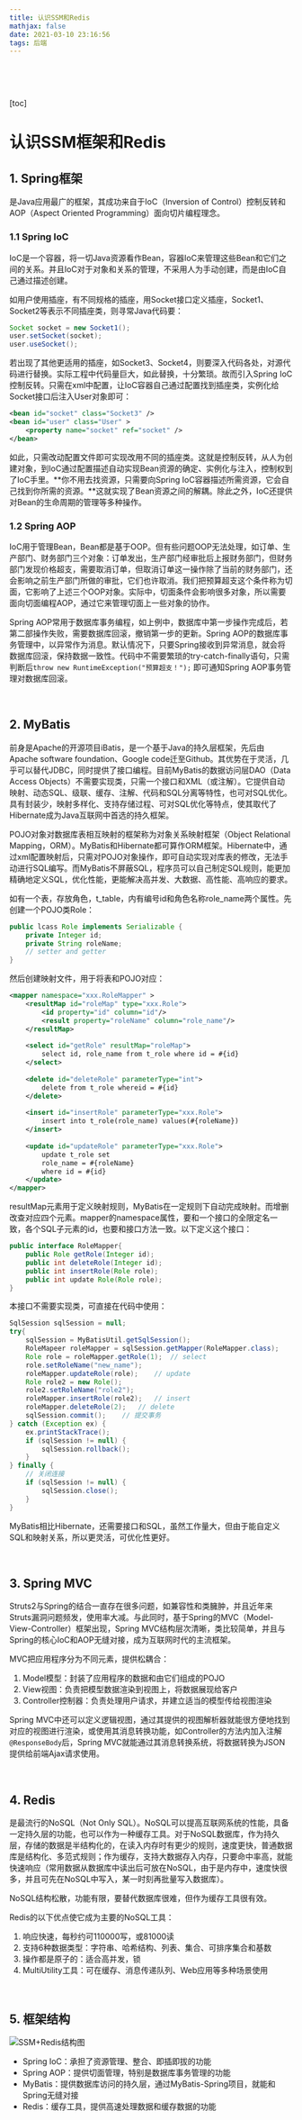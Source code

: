 ```yaml
---
title: 认识SSM和Redis
mathjax: false
date: 2021-03-10 23:16:56
tags: 后端
---
```


&nbsp;

<!-- more -->

<!-- toc -->

&nbsp;

[toc]



# 认识SSM框架和Redis

## 1. Spring框架

是Java应用最广的框架，其成功来自于IoC（Inversion of Control）控制反转和AOP（Aspect Oriented Programming）面向切片编程理念。

### 1.1 Spring IoC

IoC是一个容器，将一切Java资源看作Bean，容器IoC来管理这些Bean和它们之间的关系。并且IoC对于对象和关系的管理，不采用人为手动创建，而是由IoC自己通过描述创建。

如用户使用插座，有不同规格的插座，用Socket接口定义插座，Socket1、Socket2等表示不同插座类，则寻常Java代码要：

```java
Socket socket = new Socket1();
user.setSocket(socket);
user.useSocket();
```

若出现了其他更适用的插座，如Socket3、Socket4，则要深入代码各处，对源代码进行替换。实际工程中代码量巨大，如此替换，十分繁琐。故而引入Spring IoC 控制反转。只需在xml中配置，让IoC容器自己通过配置找到插座类，实例化给Socket接口后注入User对象即可：

```xml
<bean id="socket" class="Socket3" />
<bean id="user" class="User" >
    <property name="socket" ref="socket" />
</bean>
```

如此，只需改动配置文件即可实现改用不同的插座类。这就是控制反转，从人为创建对象，到IoC通过配置描述自动实现Bean资源的确定、实例化与注入，控制权到了IoC手里。**你不用去找资源，只需要向Spring IoC容器描述所需资源，它会自己找到你所需的资源。**这就实现了Bean资源之间的解耦。除此之外，IoC还提供对Bean的生命周期的管理等多种操作。

### 1.2 Spring AOP

IoC用于管理Bean，Bean都是基于OOP。但有些问题OOP无法处理，如订单、生产部门、财务部门三个对象：订单发出，生产部门经审批后上报财务部门，但财务部门发现价格超支，需要取消订单，但取消订单这一操作除了当前的财务部门，还会影响之前生产部门所做的审批，它们也许取消。我们把预算超支这个条件称为切面，它影响了上述三个OOP对象。实际中，切面条件会影响很多对象，所以需要面向切面编程AOP，通过它来管理切面上一些对象的协作。

Spring AOP常用于数据库事务编程，如上例中，数据库中第一步操作完成后，若第二部操作失败，需要数据库回滚，撤销第一步的更新。Spring AOP的数据库事务管理中，以异常作为消息。默认情况下，只要Spring接收到异常消息，就会将数据库回滚，保持数据一致性。代码中不需要繁琐的try-catch-finally语句，只需判断后`throw new RuntimeException("预算超支！");` 即可通知Spring AOP事务管理对数据库回滚。

&nbsp;

## 2. MyBatis

前身是Apache的开源项目iBatis，是一个基于Java的持久层框架，先后由Apache software foundation、Google code迁至Github。其优势在于灵活，几乎可以替代JDBC，同时提供了接口编程。目前MyBatis的数据访问层DAO（Data Access Objects）不需要实现类，只需一个接口和XML（或注解）。它提供自动映射、动态SQL、级联、缓存、注解、代码和SQL分离等特性，也可对SQL优化。具有封装少，映射多样化、支持存储过程、可对SQL优化等特点，使其取代了Hibernate成为Java互联网中首选的持久框架。

POJO对象对数据库表相互映射的框架称为对象关系映射框架（Object Relational Mapping，ORM）。MyBatis和Hibernate都可算作ORM框架。Hibernate中，通过xml配置映射后，只需对POJO对象操作，即可自动实现对库表的修改，无法手动进行SQL编写。而MyBatis不屏蔽SQL，程序员可以自己制定SQL规则，能更加精确地定义SQL，优化性能，更能解决高并发、大数据、高性能、高响应的要求。

如有一个表，存放角色，t_table，内有编号id和角色名称role_name两个属性。先创建一个POJO类Role：

```java
public lcass Role implements Serializable {
    private Integer id;
    private String roleName;
    // setter and getter
}
```

然后创建映射文件，用于将表和POJO对应：

```xml
<mapper namespace="xxx.RoleMapper" >
    <resultMap id="roleMap" type="xxx.Role">
        <id property="id" column="id"/>
        <result property="roleName" column="role_name"/>		
    </resultMap>
    
    <select id="getRole" resultMap="roleMap">
        select id, role_name from t_role where id = #{id}
    </select>
    
    <delete id="deleteRole" parameterType="int">
        delete from t_role whereid = #{id}
    </delete>
    
    <insert id="insertRole" parameterType="xxx.Role">
        insert into t_role(role_name) values(#{roleName})
    </insert>
    
    <update id="updateRole" parameterType="xxx.Role">
        update t_role set
        role_name = #{roleName}
        where id = #{id}
    </update>
</mapper>
```

resultMap元素用于定义映射规则，MyBatis在一定规则下自动完成映射。而增删改查对应四个元素。mapper的namespace属性，要和一个接口的全限定名一致，各个SQL子元素的id，也要和接口方法一致。以下定义这个接口：

```java
public interface RoleMapper{
    public Role getRole(Integer id);
    public int deleteRole(Integer id);
    public int insertRole(Role role);
    public int update Role(Role role);
}
```

本接口不需要实现类，可直接在代码中使用：

```java
SqlSession sqlSession = null;
try{
    sqlSession = MyBatisUtil.getSqlSession();
    RoleMapeer roleMapper = sqlSession.getMapper(RoleMapper.class);
    Role role = roleMapper.getRole(1);	// select
    role.setRoleName("new_name");
    roleMapper.updateRole(role);	// update
    Role role2 = new Role();
    role2.setRoleName("role2");
    roleMapper.insertRole(role2);	// insert
    roleMapper.deleteRole(2);	// delete
    sqlSession.commit();	// 提交事务    
} catch (Exception ex) {
    ex.printStackTrace();
    if (sqlSession != null) {
        sqlSession.rollback();
    }
} finally {
    // 关闭连接
    if (sqlSession != null) {
        sqlSession.close();
    }
}
```

MyBatis相比Hibernate，还需要接口和SQL，虽然工作量大，但由于能自定义SQL和映射关系，所以更灵活，可优化性更好。

&nbsp;

## 3. Spring MVC

Struts2与Spring的结合一直存在很多问题，如兼容性和类臃肿，并且近年来Struts漏洞问题频发，使用率大减。与此同时，基于Spring的MVC（Model-View-Controller）框架出现，Spring MVC结构层次清晰，类比较简单，并且与Spring的核心IoC和AOP无缝对接，成为互联网时代的主流框架。

MVC把应用程序分为不同元素，提供松耦合：

1. Model模型：封装了应用程序的数据和由它们组成的POJO
2. View视图：负责把模型数据渲染到视图上，将数据展现给客户
3. Controller控制器：负责处理用户请求，并建立适当的模型传给视图渲染

Spring MVC中还可以定义逻辑视图，通过其提供的视图解析器就能很方便地找到对应的视图进行渲染，或使用其消息转换功能，如Controller的方法内加入注解`@ResponseBody`后，Spring MVC就能通过其消息转换系统，将数据转换为JSON提供给前端Ajax请求使用。

&nbsp;

## 4. Redis

是最流行的NoSQL（Not Only SQL）。NoSQL可以提高互联网系统的性能，具备一定持久层的功能，也可以作为一种缓存工具。对于NoSQL数据库，作为持久层，存储的数据是半结构化的，在读入内存时有更少的规则，速度更快，普通数据库是结构化、多范式规则；作为缓存，支持大数据存入内存，只要命中率高，就能快速响应（常用数据从数据库中读出后可放在NoSQL，由于是内存中，速度快很多，并且可先在NoSQL中写入，某一时刻再批量写入数据库）。

NoSQL结构松散，功能有限，要替代数据库很难，但作为缓存工具很有效。

Redis的以下优点使它成为主要的NoSQL工具：

1. 响应快速，每秒约可110000写，或81000读
2. 支持6种数据类型：字符串、哈希结构、列表、集合、可排序集合和基数
3. 操作都是原子的：适合高并发，锁
4. MultiUtility工具：可在缓存、消息传递队列、Web应用等多种场景使用

&nbsp;

## 5. 框架结构

![SSM+Redis结构图](认识SSM和Redis/SSM+Redis结构图.png)

* Spring IoC：承担了资源管理、整合、即插即拔的功能
* Spring AOP：提供切面管理，特别是数据库事务管理的功能
* MyBatis：提供数据库访问的持久层，通过MyBatis-Spring项目，就能和Spring无缝对接
* Redis：缓存工具，提供高速处理数据和缓存数据的功能